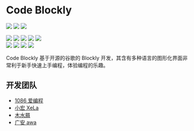 # Code Blockly

<p>
 <img src=https://img.shields.io/badge/author-1086_loves_programming-blue />
 <img src=https://img.shields.io/badge/version-v0.1.0(X000)--release-orange />
 <img src=https://img.shields.io/badge/version-v0.1.2(X018)--beta-orange />
 </p>
 <p>
    <a href="https://github.com/code-dream-star/code-blockly/blob/main/licence"><img src="https://img.shields.io/github/license/code-dream-star/code-blockly"></a>
    <a href="https://github.com/code-dream-star/code-blockly/"><img src="https://img.shields.io/github/stars/code-dream-star/code-blockly"></a>
    <a href="https://github.com/code-dream-star/code-blockly/"><img src="https://img.shields.io/github/forks/code-dream-star/code-blockly"></a>
    <a href="https://github.com/code-dream-star/code-blockly/issues"><img src="https://img.shields.io/github/issues/code-dream-star/code-blockly"></a>
    <a href="https://github.com/code-dream-star/code-blockly/pulls"><img src="https://img.shields.io/github/issues-pr/code-dream-star/code-blockly"></a></br>
 <img src=https://img.shields.io/badge/author-1086_loves_programming-blue />
 <img src=https://img.shields.io/badge/version-v0.1.0(X000)--release-orange />
 <img src=https://img.shields.io/badge/version-v0.1.1(X020)--beta-orange />
    <a href="https://github.com/code-dream-star/code-blockly/pulls"><img src="https://img.shields.io/github/issues-pr/code-dream-star/code-blockly"></a>
</p>

Code Blockly 基于开源的谷歌的 Blockly 开发，其含有多种语言的图形化界面非常利于新手快速上手编程，体验编程的乐趣。

## 开发团队

-   [1086 爱编程](https://github.com/1086-loves-programming)
-   [小宏 XeLa](https://github.com/xiaohong2022)
-   [木水屑](https://github.com/123213123123)
-   [广安 awa](https://github.com/guanganawa)

